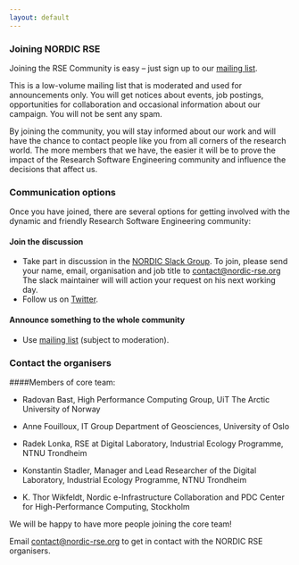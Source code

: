```yaml
---
layout: default
---
```


### Joining NORDIC RSE
Joining the RSE Community is easy – just sign up to our
[mailing list](https://mailman-mail5.webfaction.com/listinfo/nordicrse-discuss).

This is a low-volume mailing list that is moderated and used for
announcements only. You will get notices about events, job postings, 
opportunities for collaboration and occasional information about our 
campaign.  You will not be sent any spam. 

By joining the community, you will stay informed about our work 
and will have the chance to contact people like you from all 
corners of the research world. The more members that we have,
the easier it will be to prove the impact of the Research Software
Engineering community and influence the decisions that affect us.

### Communication options
Once you have joined, there are several options for getting 
involved with the dynamic and friendly Research Software Engineering community:

#### Join the discussion
- Take part in discussion in the [NORDIC Slack Group](https://ukrse.slack.com/messages/C2E3187PG).
To join, please send your name, email, organisation and job title to <contact@nordic-rse.org>
The slack maintainer will will action your request on his next working day.
- Follow us on [Twitter](https://twitter.com/nordic_rse).

#### Announce something to the whole community
- Use [mailing list](https://mailman-mail5.webfaction.com/listinfo/nordicrse-discuss) (subject to moderation).

### Contact the organisers

####Members of core team:
- Radovan Bast, High Performance Computing Group, UiT The Arctic University of Norway

- Anne Fouilloux, IT Group Department of Geosciences, University of Oslo

- Radek Lonka, RSE at Digital Laboratory, Industrial Ecology Programme, NTNU Trondheim

- Konstantin Stadler, Manager and Lead Researcher of the Digital Laboratory, Industrial Ecology Programme, NTNU Trondheim

- K. Thor Wikfeldt, Nordic e-Infrastructure Collaboration and PDC Center for High-Performance Computing, Stockholm 

We will be happy to have more people joining the core team!


Email <contact@nordic-rse.org> to get in contact with the NORDIC RSE organisers.
